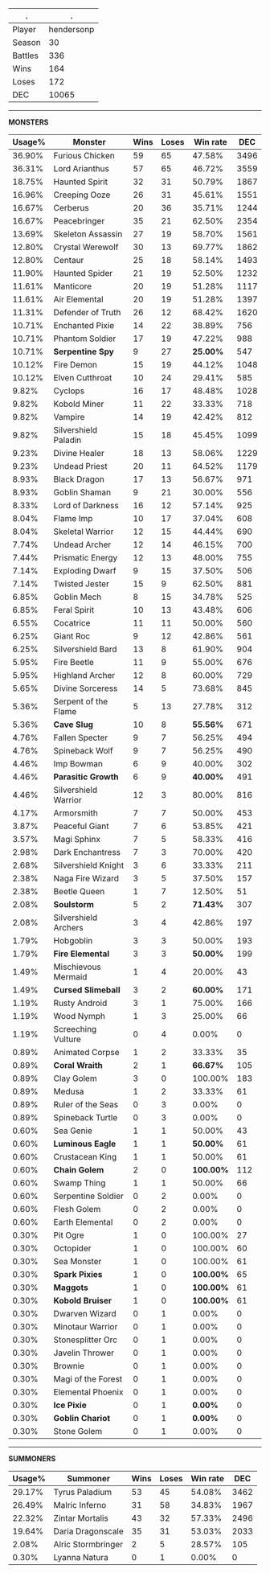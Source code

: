 .|.
|-|-
Player|hendersonp
Season|30
Battles|336
Wins|164
Loses|172
DEC|10065

---
**MONSTERS**

Usage%|Monster|Wins|Loses|Win rate|DEC|
-|-|-|-|-|-|
36.90%|Furious Chicken|59|65|47.58%|3496|
36.31%|Lord Arianthus|57|65|46.72%|3559|
18.75%|Haunted Spirit|32|31|50.79%|1867|
16.96%|Creeping Ooze|26|31|45.61%|1551|
16.67%|Cerberus|20|36|35.71%|1244|
16.67%|Peacebringer|35|21|62.50%|2354|
13.69%|Skeleton Assassin|27|19|58.70%|1561|
12.80%|Crystal Werewolf|30|13|69.77%|1862|
12.80%|Centaur|25|18|58.14%|1493|
11.90%|Haunted Spider|21|19|52.50%|1232|
11.61%|Manticore|20|19|51.28%|1117|
11.61%|Air Elemental|20|19|51.28%|1397|
11.31%|Defender of Truth|26|12|68.42%|1620|
10.71%|Enchanted Pixie|14|22|38.89%|756|
10.71%|Phantom Soldier|17|19|47.22%|988|
10.71%|**Serpentine Spy**|9|27|**25.00%**|547|
10.12%|Fire Demon|15|19|44.12%|1048|
10.12%|Elven Cutthroat|10|24|29.41%|585|
9.82%|Cyclops|16|17|48.48%|1028|
9.82%|Kobold Miner|11|22|33.33%|718|
9.82%|Vampire|14|19|42.42%|812|
9.82%|Silvershield Paladin|15|18|45.45%|1099|
9.23%|Divine Healer|18|13|58.06%|1229|
9.23%|Undead Priest|20|11|64.52%|1179|
8.93%|Black Dragon|17|13|56.67%|971|
8.93%|Goblin Shaman|9|21|30.00%|556|
8.33%|Lord of Darkness|16|12|57.14%|925|
8.04%|Flame Imp|10|17|37.04%|608|
8.04%|Skeletal Warrior|12|15|44.44%|690|
7.74%|Undead Archer|12|14|46.15%|700|
7.44%|Prismatic Energy|12|13|48.00%|755|
7.14%|Exploding Dwarf|9|15|37.50%|506|
7.14%|Twisted Jester|15|9|62.50%|881|
6.85%|Goblin Mech|8|15|34.78%|525|
6.85%|Feral Spirit|10|13|43.48%|606|
6.55%|Cocatrice|11|11|50.00%|560|
6.25%|Giant Roc|9|12|42.86%|561|
6.25%|Silvershield Bard|13|8|61.90%|904|
5.95%|Fire Beetle|11|9|55.00%|676|
5.95%|Highland Archer|12|8|60.00%|729|
5.65%|Divine Sorceress|14|5|73.68%|845|
5.36%|Serpent of the Flame|5|13|27.78%|312|
5.36%|**Cave Slug**|10|8|**55.56%**|671|
4.76%|Fallen Specter|9|7|56.25%|494|
4.76%|Spineback Wolf|9|7|56.25%|490|
4.46%|Imp Bowman|6|9|40.00%|302|
4.46%|**Parasitic Growth**|6|9|**40.00%**|491|
4.46%|Silvershield Warrior|12|3|80.00%|816|
4.17%|Armorsmith|7|7|50.00%|453|
3.87%|Peaceful Giant|7|6|53.85%|421|
3.57%|Magi Sphinx|7|5|58.33%|416|
2.98%|Dark Enchantress|7|3|70.00%|420|
2.68%|Silvershield Knight|3|6|33.33%|211|
2.38%|Naga Fire Wizard|3|5|37.50%|157|
2.38%|Beetle Queen|1|7|12.50%|51|
2.08%|**Soulstorm**|5|2|**71.43%**|307|
2.08%|Silvershield Archers|3|4|42.86%|197|
1.79%|Hobgoblin|3|3|50.00%|193|
1.79%|**Fire Elemental**|3|3|**50.00%**|199|
1.49%|Mischievous Mermaid|1|4|20.00%|43|
1.49%|**Cursed Slimeball**|3|2|**60.00%**|171|
1.19%|Rusty Android|3|1|75.00%|166|
1.19%|Wood Nymph|1|3|25.00%|66|
1.19%|Screeching Vulture|0|4|0.00%|0|
0.89%|Animated Corpse|1|2|33.33%|35|
0.89%|**Coral Wraith**|2|1|**66.67%**|105|
0.89%|Clay Golem|3|0|100.00%|183|
0.89%|Medusa|1|2|33.33%|61|
0.89%|Ruler of the Seas|0|3|0.00%|0|
0.89%|Spineback Turtle|0|3|0.00%|0|
0.60%|Sea Genie|1|1|50.00%|43|
0.60%|**Luminous Eagle**|1|1|**50.00%**|61|
0.60%|Crustacean King|1|1|50.00%|61|
0.60%|**Chain Golem**|2|0|**100.00%**|112|
0.60%|Swamp Thing|1|1|50.00%|66|
0.60%|Serpentine Soldier|0|2|0.00%|0|
0.60%|Flesh Golem|0|2|0.00%|0|
0.60%|Earth Elemental|0|2|0.00%|0|
0.30%|Pit Ogre|1|0|100.00%|27|
0.30%|Octopider|1|0|100.00%|60|
0.30%|Sea Monster|1|0|100.00%|61|
0.30%|**Spark Pixies**|1|0|**100.00%**|65|
0.30%|**Maggots**|1|0|**100.00%**|61|
0.30%|**Kobold Bruiser**|1|0|**100.00%**|61|
0.30%|Dwarven Wizard|0|1|0.00%|0|
0.30%|Minotaur Warrior|0|1|0.00%|0|
0.30%|Stonesplitter Orc|0|1|0.00%|0|
0.30%|Javelin Thrower|0|1|0.00%|0|
0.30%|Brownie|0|1|0.00%|0|
0.30%|Magi of the Forest|0|1|0.00%|0|
0.30%|Elemental Phoenix|0|1|0.00%|0|
0.30%|**Ice Pixie**|0|1|**0.00%**|0|
0.30%|**Goblin Chariot**|0|1|**0.00%**|0|
0.30%|Stone Golem|0|1|0.00%|0|

---
**SUMMONERS**

Usage%|Summoner|Wins|Loses|Win rate|DEC|
-|-|-|-|-|-|
29.17%|Tyrus Paladium|53|45|54.08%|3462|
26.49%|Malric Inferno|31|58|34.83%|1967|
22.32%|Zintar Mortalis|43|32|57.33%|2496|
19.64%|Daria Dragonscale|35|31|53.03%|2033|
2.08%|Alric Stormbringer|2|5|28.57%|105|
0.30%|Lyanna Natura|0|1|0.00%|0|
